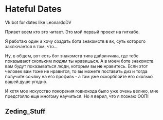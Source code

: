 # Hateful Dates
Vk bot for dates like LeonardoDV

Привет всем кто это читает. Это мой первый проект на гитхабе.

Я работаю один и хочу создать бота знакомств в вк, суть которого заключается в том, что...

Ну, в общем, вот есть бот знакомств типа дайвинчика, где тебе показывают скольким людям ты нравишься. 
А в моем боте знакомств вам будут показываться люди, которым вы **не** нравитесь.
Если этот человек вам тоже не нравится, то вы можете поставить диз и тогда получите ссылку на его профиль - а там уже оскорбляйте его сколько вашей душе угодно.

И хотя мое искусство покорения говнокода было уже очень велико, мне предстояло еще многому научиться. Но я верил, что я познаю ООП!


## Zeding_Stuff
